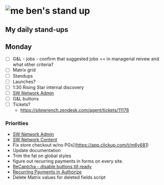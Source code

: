 # ![me](https://avatars2.githubusercontent.com/u/5232044?s=50&v=4) ben's stand up

## My daily stand-ups

## Monday

- [ ] G&L - jobs - confirm that suggested jobs == in managerial reivew and what other criteria?
- [ ] Matrix grid
- [ ] Standups
- [ ] Launches?
- [ ] 1:30 Rising Star internal discovery
- [ ] [SW Network Admin](https://app.clickup.com/8537154/v/l/li/54890360?pr=12760709)
- [ ] G&L buttons
- [ ] Tickets?
    - https://sitewrench.zendesk.com/agent/tickets/11178

### Priorities 
    
- [SW Network Admin](https://app.clickup.com/8537154/v/l/li/54890360?pr=12760709)
- [SW Network Content](https://app.clickup.com/8537154/v/l/li/54892353?pr=12760709)
- Fix store checkout w/no PGs](https://app.clickup.com/t/m6y681)
- Update documentation
- Trim the fat on global styles
- figure out recurring payments in forms on every site.
- [ReCaptcha - disable buttons till ready](https://projects.madebyspeak.com/#/tasks/17598281)
- [Recurring Payments in Authorize](https://projects.madebyspeak.com/#/tasks/16411534)
- Delete Matrix values for deleted fields script
